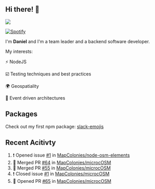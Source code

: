 ## Hi there! 👋

<p>
  <img src="https://github-readme-stats.vercel.app/api?username=syncush&theme=tokyonight">
</p>

[![Spotify](https://novatorem-rust.vercel.app/api/spotify)](https://open.spotify.com/user/syncush)

I'm **Daniel** and I'm a team leader and a backend software developer.

My interests:

⚡ NodeJS

☑️ Testing techniques and best practices

🌍 Geospatiality

🧠 Event driven architectures

## Packages
Check out my first npm package: [slack-emojis](https://www.npmjs.com/package/slack-emojis)

## Recent Acitivty
<!--START_SECTION:activity-->
1. ❗️ Opened issue [#1](https://github.com/MapColonies/node-osm-elements/issues/1) in [MapColonies/node-osm-elements](https://github.com/MapColonies/node-osm-elements)
2. 🎉 Merged PR [#64](https://github.com/MapColonies/microcOSM/pull/64) in [MapColonies/microcOSM](https://github.com/MapColonies/microcOSM)
3. 🎉 Merged PR [#55](https://github.com/MapColonies/microcOSM/pull/55) in [MapColonies/microcOSM](https://github.com/MapColonies/microcOSM)
4. ❗️ Closed issue [#1](https://github.com/MapColonies/microcOSM/issues/1) in [MapColonies/microcOSM](https://github.com/MapColonies/microcOSM)
5. 💪 Opened PR [#65](https://github.com/MapColonies/microcOSM/pull/65) in [MapColonies/microcOSM](https://github.com/MapColonies/microcOSM)
<!--END_SECTION:activity-->
